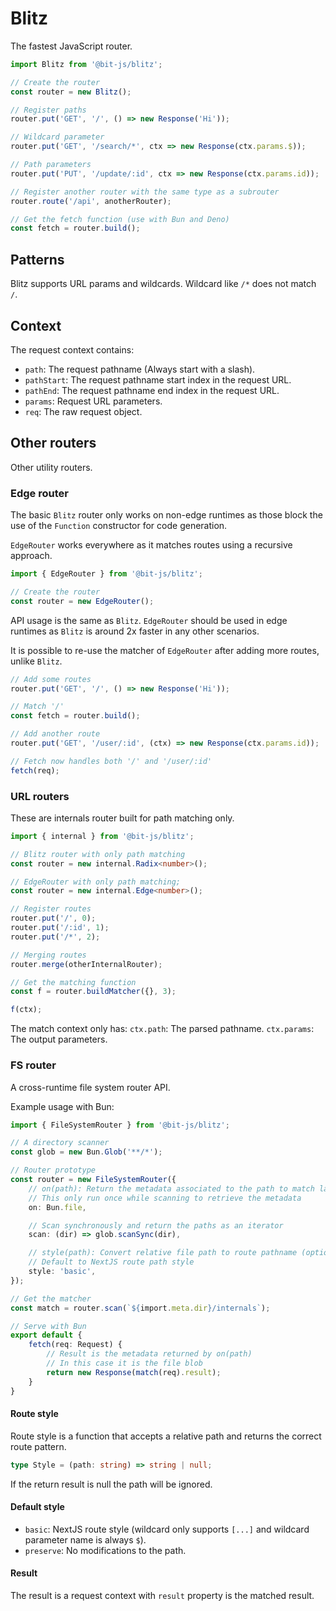 # Blitz
The fastest JavaScript router.

```ts
import Blitz from '@bit-js/blitz';

// Create the router
const router = new Blitz();

// Register paths
router.put('GET', '/', () => new Response('Hi'));

// Wildcard parameter
router.put('GET', '/search/*', ctx => new Response(ctx.params.$));

// Path parameters
router.put('PUT', '/update/:id', ctx => new Response(ctx.params.id));

// Register another router with the same type as a subrouter
router.route('/api', anotherRouter);

// Get the fetch function (use with Bun and Deno)
const fetch = router.build();
```

## Patterns
Blitz supports URL params and wildcards. Wildcard like `/*` does not match `/`.

## Context
The request context contains:
- `path`: The request pathname (Always start with a slash).
- `pathStart`: The request pathname start index in the request URL.
- `pathEnd`: The request pathname end index in the request URL.
- `params`: Request URL parameters.
- `req`: The raw request object.

## Other routers
Other utility routers.

### Edge router
The basic `Blitz` router only works on non-edge runtimes as those block the use of the `Function` constructor for code generation.

`EdgeRouter` works everywhere as it matches routes using a recursive approach.

```ts
import { EdgeRouter } from '@bit-js/blitz';

// Create the router
const router = new EdgeRouter();
```

API usage is the same as `Blitz`. 
`EdgeRouter` should be used in edge runtimes as `Blitz` is around 2x faster in any other scenarios. 

It is possible to re-use the matcher of `EdgeRouter` after adding more routes, unlike `Blitz`.
```ts
// Add some routes
router.put('GET', '/', () => new Response('Hi'));

// Match '/'
const fetch = router.build();

// Add another route
router.put('GET', '/user/:id', (ctx) => new Response(ctx.params.id));

// Fetch now handles both '/' and '/user/:id'
fetch(req);
```

### URL routers
These are internals router built for path matching only.
```ts
import { internal } from '@bit-js/blitz';

// Blitz router with only path matching
const router = new internal.Radix<number>();

// EdgeRouter with only path matching;
const router = new internal.Edge<number>();

// Register routes
router.put('/', 0);
router.put('/:id', 1);
router.put('/*', 2);

// Merging routes
router.merge(otherInternalRouter);

// Get the matching function
const f = router.buildMatcher({}, 3);

f(ctx);
```

The match context only has:
`ctx.path`: The parsed pathname.
`ctx.params`: The output parameters.

### FS router
A cross-runtime file system router API.

Example usage with Bun:
```ts
import { FileSystemRouter } from '@bit-js/blitz';

// A directory scanner
const glob = new Bun.Glob('**/*');

// Router prototype
const router = new FileSystemRouter({
    // on(path): Return the metadata associated to the path to match later
    // This only run once while scanning to retrieve the metadata
    on: Bun.file,

    // Scan synchronously and return the paths as an iterator
    scan: (dir) => glob.scanSync(dir),

    // style(path): Convert relative file path to route pathname (optional)
    // Default to NextJS route path style
    style: 'basic',
});

// Get the matcher
const match = router.scan(`${import.meta.dir}/internals`);

// Serve with Bun
export default {
    fetch(req: Request) {
        // Result is the metadata returned by on(path)
        // In this case it is the file blob
        return new Response(match(req).result);
    }
}
```

#### Route style
Route style is a function that accepts a relative path and returns the correct route pattern.
```ts
type Style = (path: string) => string | null;
```

If the return result is null the path will be ignored.

#### Default style
- `basic`: NextJS route style (wildcard only supports `[...]` and wildcard parameter name is always `$`).
- `preserve`: No modifications to the path.

#### Result
The result is a request context with `result` property is the matched result.
